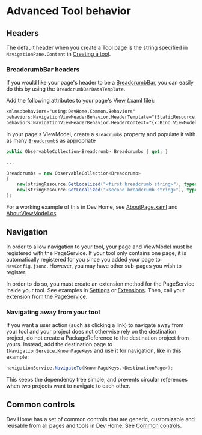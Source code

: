 # Advanced Tool behavior

## Headers

The default header when you create a Tool page is the string specified in `NavigationPane.Content` in [Creating a tool](./creating-a-tool.md).

### BreadcrumbBar headers

If you would like your page's header to be a [BreadcrumbBar](https://learn.microsoft.com/windows/apps/design/controls/breadcrumbbar), you can easily do this by using the `BreadcrumbBarDataTemplate`.

Add the following attributes to your page's View (.xaml file):
```xml
xmlns:behaviors="using:DevHome.Common.Behaviors"
behaviors:NavigationViewHeaderBehavior.HeaderTemplate="{StaticResource BreadcrumbBarDataTemplate}"
behaviors:NavigationViewHeaderBehavior.HeaderContext="{x:Bind ViewModel}"
```
In your page's ViewModel, create a  `Breacrumbs` property and populate it with as many [`Breadcrumb`](../../common/Models/Breadcrumb.cs)s as appropriate
```cs
public ObservableCollection<Breadcrumb> Breadcrumbs { get; }

...

Breadcrumbs = new ObservableCollection<Breadcrumb>
{
    new(stringResource.GetLocalized("<first breadcrumb string>"), typeof(<first breadcrumb ViewModel>).FullName!),
    new(stringResource.GetLocalized("<second breadcrumb string>"), typeof(<second breacrumb ViewModel>).FullName!),
};
```

For a working example of this in Dev Home, see [AboutPage.xaml](../../settings/DevHome.Settings/Views/AboutPage.xaml) and [AboutViewModel.cs](../../settings/DevHome.Settings/ViewModels/AboutViewModel.cs).

## Navigation

In order to allow navigation to your tool, your page and ViewModel must be registered with the PageService. If your tool only contains one page, it is automatically registered for you since you added your page to `NavConfig.jsonc`. However, you may have other sub-pages you wish to register.

In order to do so, you must create an extension method for the PageService inside your tool. See examples in [Settings](../settings/DevHome.Settings/Extensions/PageExtensions.cs) or [Extensions](../tools/ExtensionLibrary/DevHome.ExtensionLibrary/Extensions/PageExtensions.cs). Then, call your extension from the [PageService](../src/Services/PageService.cs).

### Navigating away from your tool

If you want a user action (such as clicking a link) to navigate away from your tool and your project does not otherwise rely on the destination project, do not create a PackageReference to the destination project from yours. Instead, add the destination page to `INavigationService.KnownPageKeys` and use it for navigation, like in this example:
```cs
navigationService.NavigateTo(KnownPageKeys.<DestinationPage>);
```

This keeps the dependency tree simple, and prevents circular references when two projects want to navigate to each other.

## Common controls

Dev Home has a set of common controls that are generic, customizable and reusable from all pages and tools in Dev Home. See [Common controls](./common/Readme.md).
